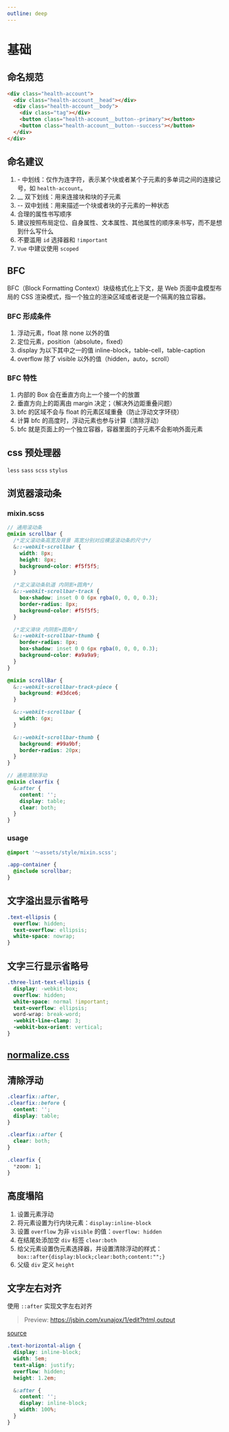 ```yaml
---
outline: deep
---
```


# 基础

## 命名规范

```html
<div class="health-account">
  <div class="health-account__head"></div>
  <div class="health-account__body">
    <div class="tag"></div>
    <button class="health-account__button--primary"></button>
    <button class="health-account__button--success"></button>
  </div>
</div>
```

## 命名建议

1. \- 中划线：仅作为连字符，表示某个块或者某个子元素的多单词之间的连接记号，如 `health-account`。
2. \_\_ 双下划线：用来连接块和块的子元素
3. -- 双中划线：用来描述一个块或者块的子元素的一种状态
4. 合理的属性书写顺序
5. 建议按照布局定位、自身属性、文本属性、其他属性的顺序来书写，而不是想到什么写什么
6. 不要滥用 `id` 选择器和 `!important`
7. `Vue` 中建议使用 `scoped`

## BFC

BFC（Block Formatting Context）块级格式化上下文，是 Web 页面中盒模型布局的 CSS 渲染模式，指一个独立的渲染区域或者说是一个隔离的独立容器。

### BFC 形成条件

1. 浮动元素，float 除 none 以外的值
2. 定位元素，position（absolute，fixed）
3. display 为以下其中之一的值 inline-block，table-cell，table-caption
4. overflow 除了 visible 以外的值（hidden，auto，scroll）

### BFC 特性

1. 内部的 Box 会在垂直方向上一个接一个的放置
2. 垂直方向上的距离由 margin 决定；（解决外边距重叠问题）
3. bfc 的区域不会与 float 的元素区域重叠（防止浮动文字环绕）
4. 计算 bfc 的高度时，浮动元素也参与计算（清除浮动）
5. bfc 就是页面上的一个独立容器，容器里面的子元素不会影响外面元素

## css 预处理器

`less` `sass` `scss` `stylus`

## 浏览器滚动条

### mixin.scss

```scss
// 通用滚动条
@mixin scrollbar {
  /*定义滚动条高宽及背景 高宽分别对应横竖滚动条的尺寸*/
  &::-webkit-scrollbar {
    width: 8px;
    height: 8px;
    background-color: #f5f5f5;
  }

  /*定义滚动条轨道 内阴影+圆角*/
  &::-webkit-scrollbar-track {
    box-shadow: inset 0 0 6px rgba(0, 0, 0, 0.3);
    border-radius: 8px;
    background-color: #f5f5f5;
  }

  /*定义滑块 内阴影+圆角*/
  &::-webkit-scrollbar-thumb {
    border-radius: 8px;
    box-shadow: inset 0 0 6px rgba(0, 0, 0, 0.3);
    background-color: #a9a9a9;
  }
}

@mixin scrollBar {
  &::-webkit-scrollbar-track-piece {
    background: #d3dce6;
  }

  &::-webkit-scrollbar {
    width: 6px;
  }

  &::-webkit-scrollbar-thumb {
    background: #99a9bf;
    border-radius: 20px;
  }
}

// 通用清除浮动
@mixin clearfix {
  &:after {
    content: '';
    display: table;
    clear: both;
  }
}
```

### usage

```scss
@import '～assets/style/mixin.scss';

.app-container {
  @include scrollbar;
}
```

## 文字溢出显示省略号

```css
.text-ellipsis {
  overflow: hidden;
  text-overflow: ellipsis;
  white-space: nowrap;
}
```

## 文字三行显示省略号

```css
.three-lint-text-ellipsis {
  display: -webkit-box;
  overflow: hidden;
  white-space: normal !important;
  text-overflow: ellipsis;
  word-wrap: break-word;
  -webkit-line-clamp: 3;
  -webkit-box-orient: vertical;
}
```

## [normalize.css](https://necolas.github.io/normalize.css/8.0.1/normalize.css)

## 清除浮动

```css
.clearfix::after,
.clearfix::before {
  content: '';
  display: table;
}

.clearfix::after {
  clear: both;
}

.clearfix {
  *zoom: 1;
}
```

## 高度塌陷

1. 设置元素浮动
2. 将元素设置为行内块元素：`display:inline-block`
3. 设置 `overflow` 为非 `visible` 的值：`overflow: hidden`
4. 在结尾处添加空 `div` 标签 `clear:both`
5. 给父元素设置伪元素选择器，并设置清除浮动的样式：`box::after{display:block;clear:both;content:"";}`
6. 父级 `div` 定义 `height`

## 文字左右对齐

使用 `::after` 实现文字左右对齐

> Preview: <https://jsbin.com/xunajox/1/edit?html,output>

<DemoContainer>
  <p class="demo-source-link">
    <a
      href="https://github.com/Carina957/vitepress-blog/blob/main/docs/guide/css/components/text-horizontal-align.vue"
      target="_blank"
    >source</a>
  </p>

  <Demo />
</DemoContainer>

```css
.text-horizontal-align {
  display: inline-block;
  width: 5em;
  text-align: justify;
  overflow: hidden;
  height: 1.2em;

  &:after {
    content: '';
    display: inline-block;
    width: 100%;
  }
}
```

<script setup lang="ts">
import Demo from './components/text-horizontal-align.vue'
import DemoContainer from '../../.vitepress/theme/components/DemoContainer.vue'
</script>
